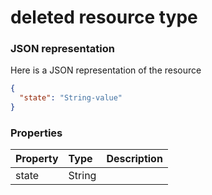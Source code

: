 # deleted resource type



### JSON representation

Here is a JSON representation of the resource

<!-- {
  "blockType": "resource",
  "optionalProperties": [

  ],
  "@odata.type": "microsoft.graph.deleted"
}-->

```json
{
  "state": "String-value"
}

```
### Properties
| Property	   | Type	|Description|
|:---------------|:--------|:----------|
|state|String||

<!-- uuid: 334f398d-a1c0-46a1-b0ac-3bcadd81698b
2015-10-21 09:37:33 UTC -->
<!-- {
  "type": "#page.annotation",
  "description": "deleted resource",
  "keywords": "",
  "section": "documentation",
  "tocPath": ""
}-->